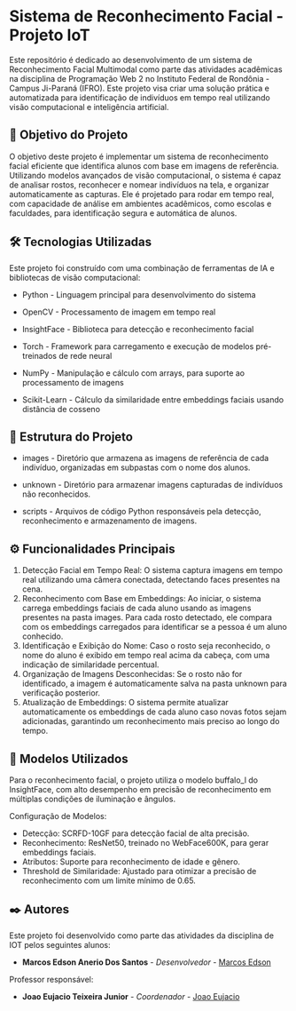 # Sistema de Reconhecimento Facial - Projeto IoT
Este repositório é dedicado ao desenvolvimento de um sistema de Reconhecimento Facial Multimodal como parte das atividades acadêmicas na disciplina de Programação Web 2 no Instituto Federal de Rondônia - Campus Ji-Paraná (IFRO). Este projeto visa criar uma solução prática e automatizada para identificação de indivíduos em tempo real utilizando visão computacional e inteligência artificial.

## 📌 Objetivo do Projeto
O objetivo deste projeto é implementar um sistema de reconhecimento facial eficiente que identifica alunos com base em imagens de referência. Utilizando modelos avançados de visão computacional, o sistema é capaz de analisar rostos, reconhecer e nomear indivíduos na tela, e organizar automaticamente as capturas. Ele é projetado para rodar em tempo real, com capacidade de análise em ambientes acadêmicos, como escolas e faculdades, para identificação segura e automática de alunos.

## 🛠️ Tecnologias Utilizadas

Este projeto foi construído com uma combinação de ferramentas de IA e bibliotecas de visão computacional:

* Python - Linguagem principal para desenvolvimento do sistema

* OpenCV - Processamento de imagem em tempo real

* InsightFace - Biblioteca para detecção e reconhecimento facial

* Torch - Framework para carregamento e execução de modelos pré-treinados de rede neural

* NumPy - Manipulação e cálculo com arrays, para suporte ao processamento de imagens

* Scikit-Learn - Cálculo da similaridade entre embeddings faciais usando distância de cosseno

## 📐 Estrutura do Projeto
* images - Diretório que armazena as imagens de referência de cada indivíduo, organizadas em subpastas com o nome dos alunos.

* unknown - Diretório para armazenar imagens capturadas de indivíduos não reconhecidos.

* scripts - Arquivos de código Python responsáveis pela detecção, reconhecimento e armazenamento de imagens.

## ⚙️ Funcionalidades Principais

1. Detecção Facial em Tempo Real: O sistema captura imagens em tempo real utilizando uma câmera conectada, detectando faces presentes na cena.
2. Reconhecimento com Base em Embeddings: Ao iniciar, o sistema carrega embeddings faciais de cada aluno usando as imagens presentes na pasta images. Para cada rosto detectado, ele compara com os embeddings carregados para identificar se a pessoa é um aluno conhecido.
3. Identificação e Exibição do Nome: Caso o rosto seja reconhecido, o nome do aluno é exibido em tempo real acima da cabeça, com uma indicação de similaridade percentual.
4. Organização de Imagens Desconhecidas: Se o rosto não for identificado, a imagem é automaticamente salva na pasta unknown para verificação posterior.
5. Atualização de Embeddings: O sistema permite atualizar automaticamente os embeddings de cada aluno caso novas fotos sejam adicionadas, garantindo um reconhecimento mais preciso ao longo do tempo.

## 🧪 Modelos Utilizados

Para o reconhecimento facial, o projeto utiliza o modelo buffalo_l do InsightFace, com alto desempenho em precisão de reconhecimento em múltiplas condições de iluminação e ângulos.

Configuração de Modelos:
* Detecção: SCRFD-10GF para detecção facial de alta precisão.
* Reconhecimento: ResNet50, treinado no WebFace600K, para gerar embeddings faciais.
* Atributos: Suporte para reconhecimento de idade e gênero.
* Threshold de Similaridade: Ajustado para otimizar a precisão de reconhecimento com um limite mínimo de 0.65.

## ✒️ Autores

Este projeto foi desenvolvido como parte das atividades da disciplina de IOT pelos seguintes alunos:

* **Marcos Edson Anerio Dos Santos** - *Desenvolvedor* - [Marcos Edson](https://github.com/MarcosEdsonAnerio)

Professor responsável:

* **Joao Eujacio Teixeira Junior** - *Coordenador* - [Joao Eujacio](https://github.com/joaoteixeira)
